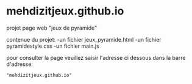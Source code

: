 # mehdizitjeux.github.io




projet page web "jeux de pyramide"



contenue du projet:
-un fichier jeux_pyramide.html
-un fichier pyramidestyle.css
-un fichier main.js



pour consulter la page veuillez saisir l'adresse ci dessous dans la barre d'adresse:


    "mehdizitjeux.github.io"

